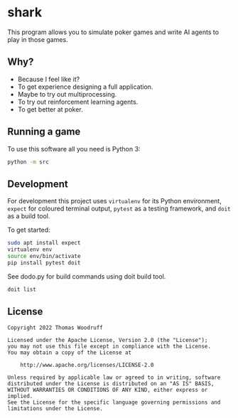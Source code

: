 # shark

This program allows you to simulate poker games and write AI agents to play in those games.

## Why?

- Because I feel like it?
- To get experience designing a full application.
- Maybe to try out multiprocessing.
- To try out reinforcement learning agents.
- To get better at poker.

## Running a game

To use this software all you need is Python 3:

```bash
python -m src
```

## Development

For development this project uses ```virtualenv``` for its Python environment, ```expect``` for coloured terminal output, ```pytest``` as a testing framework, and ```doit``` as a build tool.

To get started:

```bash
sudo apt install expect
virtualenv env
source env/bin/activate
pip install pytest doit
```

See dodo.py for build commands using doit build tool.

```bash
doit list
```

## License

    Copyright 2022 Thomas Woodruff

    Licensed under the Apache License, Version 2.0 (the "License");
    you may not use this file except in compliance with the License.
    You may obtain a copy of the License at

        http://www.apache.org/licenses/LICENSE-2.0

    Unless required by applicable law or agreed to in writing, software
    distributed under the License is distributed on an "AS IS" BASIS,
    WITHOUT WARRANTIES OR CONDITIONS OF ANY KIND, either express or implied.
    See the License for the specific language governing permissions and
    limitations under the License.
